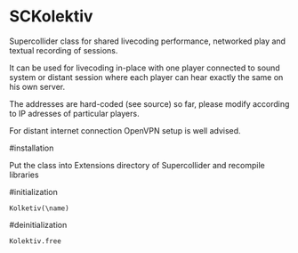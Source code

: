 # SCKolektiv

Supercollider class for shared livecoding performance, networked play and textual recording of sessions.

It can be used for livecoding in-place with one player connected to sound system or distant session where each player can hear exactly the same on his own server.

The addresses are hard-coded (see source) so far, please modify according to IP adresses of particular players.

For distant internet connection OpenVPN setup is well advised.

#installation

Put the class into Extensions directory of Supercollider and recompile libraries


#initialization 

    Kolketiv(\name)

#deinitialization

    Kolektiv.free
